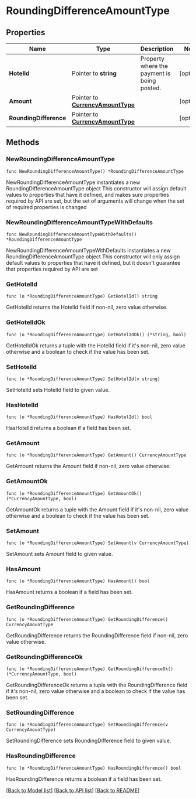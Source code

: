 # RoundingDifferenceAmountType

## Properties

Name | Type | Description | Notes
------------ | ------------- | ------------- | -------------
**HotelId** | Pointer to **string** | Property where the payment is being posted. | [optional] 
**Amount** | Pointer to [**CurrencyAmountType**](CurrencyAmountType.md) |  | [optional] 
**RoundingDifference** | Pointer to [**CurrencyAmountType**](CurrencyAmountType.md) |  | [optional] 

## Methods

### NewRoundingDifferenceAmountType

`func NewRoundingDifferenceAmountType() *RoundingDifferenceAmountType`

NewRoundingDifferenceAmountType instantiates a new RoundingDifferenceAmountType object
This constructor will assign default values to properties that have it defined,
and makes sure properties required by API are set, but the set of arguments
will change when the set of required properties is changed

### NewRoundingDifferenceAmountTypeWithDefaults

`func NewRoundingDifferenceAmountTypeWithDefaults() *RoundingDifferenceAmountType`

NewRoundingDifferenceAmountTypeWithDefaults instantiates a new RoundingDifferenceAmountType object
This constructor will only assign default values to properties that have it defined,
but it doesn't guarantee that properties required by API are set

### GetHotelId

`func (o *RoundingDifferenceAmountType) GetHotelId() string`

GetHotelId returns the HotelId field if non-nil, zero value otherwise.

### GetHotelIdOk

`func (o *RoundingDifferenceAmountType) GetHotelIdOk() (*string, bool)`

GetHotelIdOk returns a tuple with the HotelId field if it's non-nil, zero value otherwise
and a boolean to check if the value has been set.

### SetHotelId

`func (o *RoundingDifferenceAmountType) SetHotelId(v string)`

SetHotelId sets HotelId field to given value.

### HasHotelId

`func (o *RoundingDifferenceAmountType) HasHotelId() bool`

HasHotelId returns a boolean if a field has been set.

### GetAmount

`func (o *RoundingDifferenceAmountType) GetAmount() CurrencyAmountType`

GetAmount returns the Amount field if non-nil, zero value otherwise.

### GetAmountOk

`func (o *RoundingDifferenceAmountType) GetAmountOk() (*CurrencyAmountType, bool)`

GetAmountOk returns a tuple with the Amount field if it's non-nil, zero value otherwise
and a boolean to check if the value has been set.

### SetAmount

`func (o *RoundingDifferenceAmountType) SetAmount(v CurrencyAmountType)`

SetAmount sets Amount field to given value.

### HasAmount

`func (o *RoundingDifferenceAmountType) HasAmount() bool`

HasAmount returns a boolean if a field has been set.

### GetRoundingDifference

`func (o *RoundingDifferenceAmountType) GetRoundingDifference() CurrencyAmountType`

GetRoundingDifference returns the RoundingDifference field if non-nil, zero value otherwise.

### GetRoundingDifferenceOk

`func (o *RoundingDifferenceAmountType) GetRoundingDifferenceOk() (*CurrencyAmountType, bool)`

GetRoundingDifferenceOk returns a tuple with the RoundingDifference field if it's non-nil, zero value otherwise
and a boolean to check if the value has been set.

### SetRoundingDifference

`func (o *RoundingDifferenceAmountType) SetRoundingDifference(v CurrencyAmountType)`

SetRoundingDifference sets RoundingDifference field to given value.

### HasRoundingDifference

`func (o *RoundingDifferenceAmountType) HasRoundingDifference() bool`

HasRoundingDifference returns a boolean if a field has been set.


[[Back to Model list]](../README.md#documentation-for-models) [[Back to API list]](../README.md#documentation-for-api-endpoints) [[Back to README]](../README.md)


